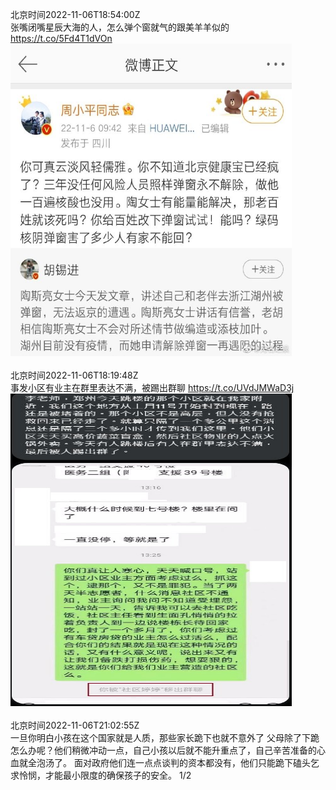 北京时间2022-11-06T18:54:00Z<br>张嘴闭嘴星辰大海的人，怎么弹个窗就气的跟美羊羊似的 https://t.co/5Fd4T1dVOn<br><img src='/temp/image/2022/o-Month-11/1589209477873831936_0.jpg' width='450' height='500'><br><br>北京时间2022-11-06T18:19:48Z<br>事发小区有业主在群里表达不满，被踢出群聊 https://t.co/UVdJMWaD3j<br><img src='/temp/image/2022/o-Month-11/1589200871778586625_0.jpg' width='450' height='500'><br><br>北京时间2022-11-06T21:02:55Z<br>一旦你明白小孩在这个国家就是人质，那些家长跪下也就不意外了
父母除了下跪怎么办呢？他们稍微冲动一点，自己小孩以后就不能升重点了，自己辛苦准备的心血就全泡汤了。
面对政府他们连一点点谈判的资本都没有，他们只能跪下磕头乞求怜悯，才能最小限度的确保孩子的安全。
1/2<br><br><br>